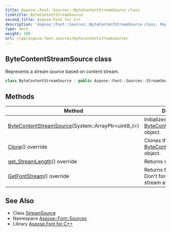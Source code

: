 ```yaml
---
title: Aspose::Font::Sources::ByteContentStreamSource class
linktitle: ByteContentStreamSource
second_title: Aspose.Font for C++
description: 'Aspose::Font::Sources::ByteContentStreamSource class. Represents a stream source based on content stream in C++.'
type: docs
weight: 100
url: /cpp/aspose.font.sources/bytecontentstreamsource/
---
```

## ByteContentStreamSource class


Represents a stream source based on content stream.

```cpp
class ByteContentStreamSource : public Aspose::Font::Sources::StreamSource
```

## Methods

| Method | Description |
| --- | --- |
| [ByteContentStreamSource](./bytecontentstreamsource/)(System::ArrayPtr\<uint8_t\>) | Initializes new [ByteContentStreamSource](./) object. |
| [Clone](./clone/)() override | Clones the [ByteContentStreamSource](./) object. |
| [get_StreamLength](./get_streamlength/)() override | Returns stream length. |
| [GetFontStream](./getfontstream/)() override | Returns font file stream. Don't forget to close the stream after use. |
## See Also

* Class [StreamSource](../streamsource/)
* Namespace [Aspose::Font::Sources](../)
* Library [Aspose.Font for C++](../../)
